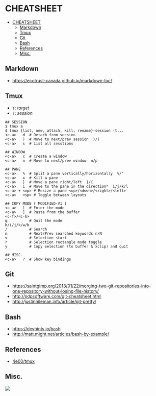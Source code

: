 # CHEATSHEET

- [CHEATSHEET](#cheatsheet)
  * [Markdown](#markdown)
  * [Tmux](#tmux)
  * [Git](#git)
  * [Bash](#bash)
  * [References](#references)
  * [Misc.](#misc)

## Markdown
  * https://ecotrust-canada.github.io/markdown-toc/

## Tmux

* `t`: *target*
* `s`: *session*

```
## SESSION
$ tmux a
$ tmux {list, new, attach, kill, rename}-session -t...
<c-a>   d  # Detach from session
<c-a>   )  # Move to next/prev session  )/(
<c-a>   s  # List all sesstions

## WINDOW
<c-a>   c  # Create a window
<c-a>   n  # Move to next/prev window  n/p

## PANE
<c-a>   %  # Split a pane vertically/horizontally  %/"
<c-a>   x  # Kill a pane
<c-a>   }  # Move a pane right/left  }/{
<c-a>   i  # Move to the pane in the direction*  i/j/k/l
<c-a> + <up> # Resize a pane <up>/<down>/<right>/<left>
<c-a>   <sp> # Toggle between layouts

## COPY MODE ( MODIFIED-VI )
<c-a>   [  # Enter the mode
<c-a>   ]  # Paste from the buffer
<c-f>/<c-b>
q          # Quit the mode
h/i/j/k/w/b
/          # Search
n          # Next/Prev searched keywords n/N
v          # Selection start
r          # Selection rectangle mode toggle
y          # Copy selection (to buffer & xclip) and quit

## MISC.
<c-a>   ?  # Show key bindings

```

## Git
* https://saintgimp.org/2013/01/22/merging-two-git-repositories-into-one-repository-without-losing-file-history/
* http://ndpsoftware.com/git-cheatsheet.html
* http://justinhileman.info/article/git-pretty/

## Bash
* https://devhints.io/bash
* http://matt.might.net/articles/bash-by-example/

## References

* [4e00/tmux](http://www.4e00.com/tools/tmux-cheatsheet.html)

## Misc.

![](https://i.imgur.com/uy28G0K.png)
